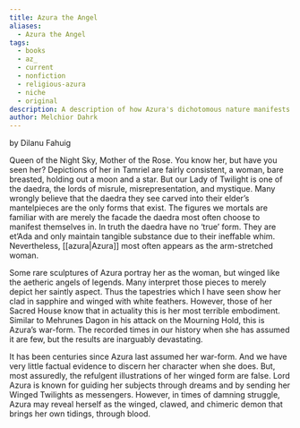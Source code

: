 ```yaml
---
title: Azura the Angel
aliases:
  - Azura the Angel
tags:
  - books
  - az_
  - current
  - nonfiction
  - religious-azura
  - niche
  - original
description: A description of how Azura's dichotomous nature manifests.
author: Melchior Dahrk
---
```

by Dilanu Fahuig

Queen of the Night Sky, Mother of the Rose. You know her, but have you seen her? Depictions of her in Tamriel are fairly consistent, a woman, bare breasted, holding out a moon and a star. But our Lady of Twilight is one of the daedra, the lords of misrule, misrepresentation, and mystique. Many wrongly believe that the daedra they see carved into their elder’s mantelpieces are the only forms that exist. The figures we mortals are familiar with are merely the facade the daedra most often choose to manifest themselves in. In truth the daedra have no ‘true’ form. They are et’Ada and only maintain tangible substance due to their ineffable whim. Nevertheless, [[azura|Azura]] most often appears as the arm-stretched woman.

Some rare sculptures of Azura portray her as the woman, but winged like the aetheric angels of legends. Many interpret those pieces to merely depict her saintly aspect. Thus the tapestries which I have seen show her clad in sapphire and winged with white feathers. However, those of her Sacred House know that in actuality this is her most terrible embodiment. Similar to Mehrunes Dagon in his attack on the Mourning Hold, this is Azura’s war-form. The recorded times in our history when she has assumed it are few, but the results are inarguably devastating.

It has been centuries since Azura last assumed her war-form. And we have very little factual evidence to discern her character when she does. But, most assuredly, the refulgent illustrations of her winged form are false. Lord Azura is known for guiding her subjects through dreams and by sending her Winged Twilights as messengers. However, in times of damning struggle, Azura may reveal herself as the winged, clawed, and chimeric demon that brings her own tidings, through blood.